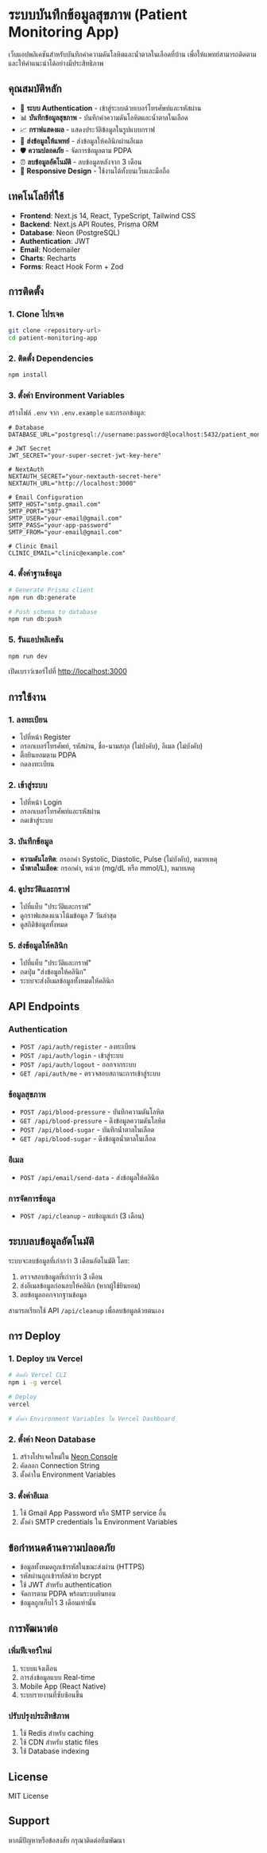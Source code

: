 # ระบบบันทึกข้อมูลสุขภาพ (Patient Monitoring App)

เว็บแอปพลิเคชันสำหรับบันทึกค่าความดันโลหิตและน้ำตาลในเลือดที่บ้าน เพื่อให้แพทย์สามารถติดตามและให้คำแนะนำได้อย่างมีประสิทธิภาพ

## คุณสมบัติหลัก

- 🔐 **ระบบ Authentication** - เข้าสู่ระบบด้วยเบอร์โทรศัพท์และรหัสผ่าน
- 📊 **บันทึกข้อมูลสุขภาพ** - บันทึกค่าความดันโลหิตและน้ำตาลในเลือด
- 📈 **กราฟแสดงผล** - แสดงประวัติข้อมูลในรูปแบบกราฟ
- 📧 **ส่งข้อมูลให้แพทย์** - ส่งข้อมูลให้คลินิกผ่านอีเมล
- 🛡️ **ความปลอดภัย** - จัดการข้อมูลตาม PDPA
- ⏰ **ลบข้อมูลอัตโนมัติ** - ลบข้อมูลหลังจาก 3 เดือน
- 📱 **Responsive Design** - ใช้งานได้ทั้งบนเว็บและมือถือ

## เทคโนโลยีที่ใช้

- **Frontend**: Next.js 14, React, TypeScript, Tailwind CSS
- **Backend**: Next.js API Routes, Prisma ORM
- **Database**: Neon (PostgreSQL)
- **Authentication**: JWT
- **Email**: Nodemailer
- **Charts**: Recharts
- **Forms**: React Hook Form + Zod

## การติดตั้ง

### 1. Clone โปรเจค
```bash
git clone <repository-url>
cd patient-monitoring-app
```

### 2. ติดตั้ง Dependencies
```bash
npm install
```

### 3. ตั้งค่า Environment Variables
สร้างไฟล์ `.env` จาก `.env.example` และกรอกข้อมูล:

```env
# Database
DATABASE_URL="postgresql://username:password@localhost:5432/patient_monitoring"

# JWT Secret
JWT_SECRET="your-super-secret-jwt-key-here"

# NextAuth
NEXTAUTH_SECRET="your-nextauth-secret-here"
NEXTAUTH_URL="http://localhost:3000"

# Email Configuration
SMTP_HOST="smtp.gmail.com"
SMTP_PORT="587"
SMTP_USER="your-email@gmail.com"
SMTP_PASS="your-app-password"
SMTP_FROM="your-email@gmail.com"

# Clinic Email
CLINIC_EMAIL="clinic@example.com"
```

### 4. ตั้งค่าฐานข้อมูล
```bash
# Generate Prisma client
npm run db:generate

# Push schema to database
npm run db:push
```

### 5. รันแอปพลิเคชัน
```bash
npm run dev
```

เปิดเบราว์เซอร์ไปที่ [http://localhost:3000](http://localhost:3000)

## การใช้งาน

### 1. ลงทะเบียน
- ไปที่หน้า Register
- กรอกเบอร์โทรศัพท์, รหัสผ่าน, ชื่อ-นามสกุล (ไม่บังคับ), อีเมล (ไม่บังคับ)
- ติ๊กยินยอมตาม PDPA
- กดลงทะเบียน

### 2. เข้าสู่ระบบ
- ไปที่หน้า Login
- กรอกเบอร์โทรศัพท์และรหัสผ่าน
- กดเข้าสู่ระบบ

### 3. บันทึกข้อมูล
- **ความดันโลหิต**: กรอกค่า Systolic, Diastolic, Pulse (ไม่บังคับ), หมายเหตุ
- **น้ำตาลในเลือด**: กรอกค่า, หน่วย (mg/dL หรือ mmol/L), หมายเหตุ

### 4. ดูประวัติและกราฟ
- ไปที่แท็บ "ประวัติและกราฟ"
- ดูกราฟแสดงแนวโน้มข้อมูล 7 วันล่าสุด
- ดูสถิติข้อมูลทั้งหมด

### 5. ส่งข้อมูลให้คลินิก
- ไปที่แท็บ "ประวัติและกราฟ"
- กดปุ่ม "ส่งข้อมูลให้คลินิก"
- ระบบจะส่งอีเมลข้อมูลทั้งหมดให้คลินิก

## API Endpoints

### Authentication
- `POST /api/auth/register` - ลงทะเบียน
- `POST /api/auth/login` - เข้าสู่ระบบ
- `POST /api/auth/logout` - ออกจากระบบ
- `GET /api/auth/me` - ตรวจสอบสถานะการเข้าสู่ระบบ

### ข้อมูลสุขภาพ
- `POST /api/blood-pressure` - บันทึกความดันโลหิต
- `GET /api/blood-pressure` - ดึงข้อมูลความดันโลหิต
- `POST /api/blood-sugar` - บันทึกน้ำตาลในเลือด
- `GET /api/blood-sugar` - ดึงข้อมูลน้ำตาลในเลือด

### อีเมล
- `POST /api/email/send-data` - ส่งข้อมูลให้คลินิก

### การจัดการข้อมูล
- `POST /api/cleanup` - ลบข้อมูลเก่า (3 เดือน)

## ระบบลบข้อมูลอัตโนมัติ

ระบบจะลบข้อมูลที่เก่ากว่า 3 เดือนอัตโนมัติ โดย:
1. ตรวจสอบข้อมูลที่เก่ากว่า 3 เดือน
2. ส่งอีเมลข้อมูลก่อนลบให้คลินิก (หากผู้ใช้ยินยอม)
3. ลบข้อมูลออกจากฐานข้อมูล

สามารถเรียกใช้ API `/api/cleanup` เพื่อลบข้อมูลด้วยตนเอง

## การ Deploy

### 1. Deploy บน Vercel
```bash
# ติดตั้ง Vercel CLI
npm i -g vercel

# Deploy
vercel

# ตั้งค่า Environment Variables ใน Vercel Dashboard
```

### 2. ตั้งค่า Neon Database
1. สร้างโปรเจคใหม่ใน [Neon Console](https://console.neon.tech/)
2. คัดลอก Connection String
3. ตั้งค่าใน Environment Variables

### 3. ตั้งค่าอีเมล
1. ใช้ Gmail App Password หรือ SMTP service อื่น
2. ตั้งค่า SMTP credentials ใน Environment Variables

## ข้อกำหนดด้านความปลอดภัย

- ข้อมูลทั้งหมดถูกเข้ารหัสในขณะส่งผ่าน (HTTPS)
- รหัสผ่านถูกเข้ารหัสด้วย bcrypt
- ใช้ JWT สำหรับ authentication
- จัดการตาม PDPA พร้อมระบบยินยอม
- ข้อมูลถูกเก็บไว้ 3 เดือนเท่านั้น

## การพัฒนาต่อ

### เพิ่มฟีเจอร์ใหม่
1. ระบบแจ้งเตือน
2. การส่งข้อมูลแบบ Real-time
3. Mobile App (React Native)
4. ระบบรายงานที่ซับซ้อนขึ้น

### ปรับปรุงประสิทธิภาพ
1. ใช้ Redis สำหรับ caching
2. ใช้ CDN สำหรับ static files
3. ใช้ Database indexing

## License

MIT License

## Support

หากมีปัญหาหรือข้อสงสัย กรุณาติดต่อทีมพัฒนา
